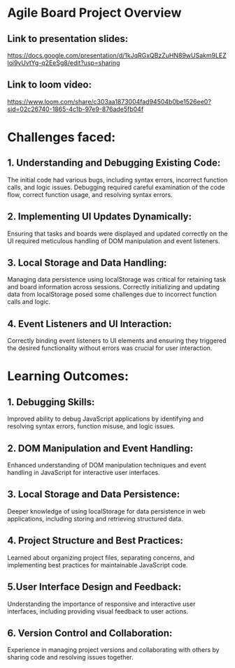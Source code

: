 # Agile Board Project Overview
## Link to presentation slides:
https://docs.google.com/presentation/d/1kJqRGxQBzZuHN89wUSakm9LEZloi9yUvtYg-q2EeSg8/edit?usp=sharing
## Link to loom video:
https://www.loom.com/share/c303aa1873004fad94504b0be1526ee0?sid=02c26740-1865-4c1b-97e9-876ade5fb04f

# Challenges faced:
## 1. Understanding and Debugging Existing Code:
The initial code had various bugs, including syntax errors, incorrect function calls, and logic issues.
Debugging required careful examination of the code flow, correct function usage, and resolving syntax errors.

## 2. Implementing UI Updates Dynamically:
Ensuring that tasks and boards were displayed and updated correctly on the UI required meticulous handling of DOM manipulation and event listeners.

## 3. Local Storage and Data Handling:
Managing data persistence using localStorage was critical for retaining task and board information across sessions.
Correctly initializing and updating data from localStorage posed some challenges due to incorrect function calls and logic.

## 4. Event Listeners and UI Interaction:
Correctly binding event listeners to UI elements and ensuring they triggered the desired functionality without errors was crucial for user interaction.

# Learning Outcomes:
## 1. Debugging Skills:
Improved ability to debug JavaScript applications by identifying and resolving syntax errors, function misuse, and logic issues.

## 2. DOM Manipulation and Event Handling:
Enhanced understanding of DOM manipulation techniques and event handling in JavaScript for interactive user interfaces.

## 3. Local Storage and Data Persistence:
Deeper knowledge of using localStorage for data persistence in web applications, including storing and retrieving structured data.

## 4. Project Structure and Best Practices:
Learned about organizing project files, separating concerns, and implementing best practices for maintainable JavaScript code.

## 5.User Interface Design and Feedback:
Understanding the importance of responsive and interactive user interfaces, including providing visual feedback to user actions.

## 6. Version Control and Collaboration:
Experience in managing project versions and collaborating with others by sharing code and resolving issues together.

